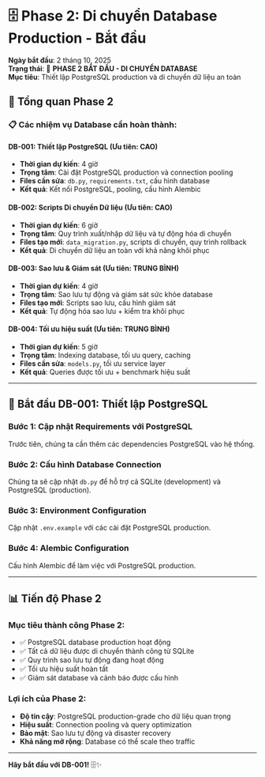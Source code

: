 # 🗄️ Phase 2: Di chuyển Database Production - Bắt đầu

**Ngày bắt đầu**: 2 tháng 10, 2025  
**Trạng thái**: 🚀 **PHASE 2 BẮT ĐẦU - DI CHUYỂN DATABASE**  
**Mục tiêu**: Thiết lập PostgreSQL production và di chuyển dữ liệu an toàn

## 🎯 Tổng quan Phase 2

### 📋 Các nhiệm vụ Database cần hoàn thành:

#### **DB-001: Thiết lập PostgreSQL** (Ưu tiên: CAO)
- **Thời gian dự kiến**: 4 giờ
- **Trọng tâm**: Cài đặt PostgreSQL production và connection pooling
- **Files cần sửa**: `db.py`, `requirements.txt`, cấu hình database
- **Kết quả**: Kết nối PostgreSQL, pooling, cấu hình Alembic

#### **DB-002: Scripts Di chuyển Dữ liệu** (Ưu tiên: CAO)  
- **Thời gian dự kiến**: 6 giờ
- **Trọng tâm**: Quy trình xuất/nhập dữ liệu và tự động hóa di chuyển
- **Files tạo mới**: `data_migration.py`, scripts di chuyển, quy trình rollback
- **Kết quả**: Di chuyển dữ liệu an toàn với khả năng khôi phục

#### **DB-003: Sao lưu & Giám sát** (Ưu tiên: TRUNG BÌNH)
- **Thời gian dự kiến**: 4 giờ  
- **Trọng tâm**: Sao lưu tự động và giám sát sức khỏe database
- **Files tạo mới**: Scripts sao lưu, cấu hình giám sát
- **Kết quả**: Tự động hóa sao lưu + kiểm tra khôi phục

#### **DB-004: Tối ưu hiệu suất** (Ưu tiên: TRUNG BÌNH)
- **Thời gian dự kiến**: 5 giờ
- **Trọng tâm**: Indexing database, tối ưu query, caching
- **Files cần sửa**: `models.py`, tối ưu service layer
- **Kết quả**: Queries được tối ưu + benchmark hiệu suất

---

## 🚀 Bắt đầu DB-001: Thiết lập PostgreSQL

### Bước 1: Cập nhật Requirements với PostgreSQL

Trước tiên, chúng ta cần thêm các dependencies PostgreSQL vào hệ thống.

### Bước 2: Cấu hình Database Connection

Chúng ta sẽ cập nhật `db.py` để hỗ trợ cả SQLite (development) và PostgreSQL (production).

### Bước 3: Environment Configuration

Cập nhật `.env.example` với các cài đặt PostgreSQL production.

### Bước 4: Alembic Configuration

Cấu hình Alembic để làm việc với PostgreSQL production.

---

## 📊 Tiến độ Phase 2

### Mục tiêu thành công Phase 2:
- ✅ PostgreSQL database production hoạt động
- ✅ Tất cả dữ liệu được di chuyển thành công từ SQLite
- ✅ Quy trình sao lưu tự động đang hoạt động
- ✅ Tối ưu hiệu suất hoàn tất
- ✅ Giám sát database và cảnh báo được cấu hình

### Lợi ích của Phase 2:
- **Độ tin cậy**: PostgreSQL production-grade cho dữ liệu quan trọng
- **Hiệu suất**: Connection pooling và query optimization
- **Bảo mật**: Sao lưu tự động và disaster recovery
- **Khả năng mở rộng**: Database có thể scale theo traffic

---

**Hãy bắt đầu với DB-001!** 🗄️✨